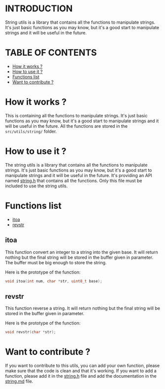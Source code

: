 # INTRODUCTION

String utils is a library that contains all the functions to manipulate strings. It's just basic functions as you may know, but it's a good start to manipulate strings and it will be useful in the future.

# TABLE OF CONTENTS

- [How it works ?](#how-it-works)
- [How to use it ?](#how-to-use-it)
- [Functions list](#functions-list)
- [Want to contribute ?](#want-to-contribute)

# How it works ? <a name="how-it-works"></a>

This is containing all the functions to manipulate strings. It's just basic functions as you may know, but it's a good start to manipulate strings and it will be useful in the future. All the functions are stored in the `src/utils/string/` folder.

# How to use it ? <a name="how-to-use-it"></a>

The string utils is a library that contains all the functions to manipulate strings. It's just basic functions as you may know, but it's a good start to manipulate strings and it will be useful in the future. It's providing an API named [string.h](../../../src/utils/string.h) that contains all the functions. Only this file must be included to use the string utils.

# Functions list <a name="functions-list"></a>

- [itoa](#func-itoa)
- [revstr](#func-revstr)

## itoa <a name="func-itoa"></a>

This function convert an integer to a string into the given base. It will return nothing but the final string will be stored in the buffer given in parameter. The buffer must be big enough to store the string.

Here is the prototype of the function:

```c
void itoa(int num, char *str, uint8_t base);
```

## revstr <a name="func-revstr"></a>

This function reverse a string. It will return nothing but the final string will be stored in the buffer given in parameter.

Here is the prototype of the function:

```c
void revstr(char *str);
```

# Want to contribute ? <a name="want-to-contribute"></a>

If you want to contribute to this utils, you can add your own function, please make sure that the code is clean and that it's working. If you want to add a function, please add it in the [string.h](../../../src/utils/string.h) file and add the documentation in the [string.md](string.md) file.
